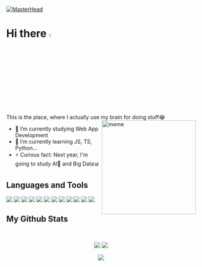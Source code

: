 [![MasterHead](https://i.imgur.com/uAW77F7.gif)](https://github.com/MarcoteRL)
<h1>Hi there <a href="https://www.gautamkrishnar.com/"><img src="https://media.giphy.com/media/hvRJCLFzcasrR4ia7z/giphy.gif" width="5%"></a></h1>    

This is the place, where I actually use my brain for doing stuff😂
<img align="right" alt="meme" width="250" src="https://media0.giphy.com/media/yYSSBtDgbbRzq/giphy.gif?cid=ecf05e47ubply3xmxkljeagttcfynzw7us1cgiu6d4urz309&rid=giphy.gif&ct=g">

- 🔭 I’m currently studying Web App Development
- 🌱 I’m currently learning JS, TS, Python...
- ⚡ Curious fact: Next year, I'm going to study AI🤖 and Big Data📊
<h2>Languages and Tools</h2>

<p align="left">
 <img src="https://img.shields.io/badge/-JavaScript-black?style=flat-square&logo=javascript"/>
 <img src="https://img.shields.io/badge/-Nodejs-black?style=flat-square&logo=Node.js"/>
 <img src="https://img.shields.io/badge/-Python-black?style=flat-square&logo=Python"/>
 <img src="https://img.shields.io/badge/-Typescript-black?style=flat-square&logo=Typescript"/>
 <img src="https://img.shields.io/badge/-Bootstrap-black?style=flat-square&logo=Bootstrap"/>
 <img src="https://img.shields.io/badge/-React-black?style=flat-square&logo=React"/>
 <img src="https://img.shields.io/badge/-PHP-black?style=flat-square&logo=PHP"/>
 <img src="https://img.shields.io/badge/-MySQL-black?style=flat-square&logo=mysql"/>
 <img src="https://img.shields.io/badge/-Git-black?style=flat-square&logo=git"/>
 <img src="https://img.shields.io/badge/-GitHub-black?style=flat-square&logo=github"/>
 <img src="https://img.shields.io/badge/-HTML5-black?style=flat-square&logo=HTML5"/>
 <img src="https://img.shields.io/badge/-CSS3-black?style=flat-square&logo=CSS3"/>
</p>

<h2>My Github Stats</h2>
<br>
<p align = "center">
  <img  src = "https://github-readme-stats.vercel.app/api?username=MarcoteRL&show_icons=true&theme=tokyonight&line_height=27">
  <img src = "https://github-readme-stats.vercel.app/api/top-langs/?username=MarcoteRL&hide=html,css,scss&theme=tokyonight">
</p>
<p align = "center">
<img  src="https://github-readme-streak-stats.herokuapp.com/?user=MarcoteRL&show_icons=true&locale=en&layout=compact&theme=tokyonight&line_height=0" />
</p> 
